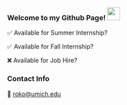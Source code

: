 ### Welcome to my Github Page! <img src="https://raw.githubusercontent.com/MartinHeinz/MartinHeinz/master/wave.gif" width="30px">

:white_check_mark: Available for Summer Internship? 

:white_check_mark: Available for Fall Internship?

:x: Available for Job Hire?

### Contact Info

:email: roko@umich.edu

<!--
# Languages
![Python](https://img.shields.io/badge/python-3670A0?logo=python&logoColor=ffdd54)
![Java](https://img.shields.io/badge/-Java-007396?logo=java&logoColor=white)

# Dev Tools
![git](https://img.shields.io/badge/-Git-F05032?logo=git&logoColor=white)
![github](https://img.shields.io/badge/-Github-181717?logo=github&logoColor=white)
![VScode](https://img.shields.io/badge/-VS%20Code-007ACC?logo=visual%20studio%20code&logoColor=white)
![Vim](https://img.shields.io/badge/VIM-%2311AB00.svg?logo=vim&logoColor=white)
![PyCharm](https://img.shields.io/badge/pycharm-143?logo=pycharm&logoColor=green)

# Academic Tool
![LaTeX](https://img.shields.io/badge/latex-%23008080.svg?logo=latex&logoColor=white) 
![Mathematica](https://img.shields.io/static/v1?message=Mathematica&color=DD1100&logo=Wolfram+Mathematica&logoColor=FFFFFF&label=)
![MarkDown](https://img.shields.io/badge/Markdown-000000?logo=markdown&logoColor=white) 
-->

<!--
**roromaniac/roromaniac** is a ✨ _special_ ✨ repository because its `README.md` (this file) appears on your GitHub profile.

Here are some ideas to get you started:

- 🔭 I’m currently working on ...
- 🌱 I’m currently learning ...
- 👯 I’m looking to collaborate on ...
- 🤔 I’m looking for help with ...
- 💬 Ask me about ...
- 📫 How to reach me: ...
- 😄 Pronouns: ...
- ⚡ Fun fact: ...
-->
